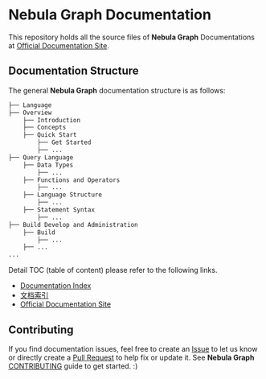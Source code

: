 # Nebula Graph Documentation

This repository holds all the source files of **Nebula Graph** Documentations at [Official Documentation Site](https://docs.nebula-graph.io/).

## Documentation Structure

The general **Nebula Graph** documentation structure is as follows:

```bash
├── Language
├── Overview
    ├── Introduction
    ├── Concepts
    ├── Quick Start
        ├── Get Started
        ├── ...
├── Query Language
    ├── Data Types
        ├── ...
    ├── Functions and Operators
        ├── ...
    ├── Language Structure
        ├── ...
    ├── Statement Syntax
        ├── ...
├── Build Develop and Administration
    ├── Build
        ├── ...
    ├── ...
...
```

Detail TOC (table of content) please refer to the following links.

- [Documentation Index](docs/manual-EN/README.md)
- [文档索引](docs/manual-CN/README.md)
- [Official Documentation Site](https://docs.nebula-graph.io/)

## Contributing

If you find documentation issues, feel free to create an [Issue](https://github.com/vesoft-inc/nebula-docs/issues) to let us know or directly create a [Pull Request](https://github.com/vesoft-inc/nebula-docs/pulls) to help fix or update it. See **Nebula Graph** [CONTRIBUTING](CONTRIBUTING.md) guide to get started. :)
